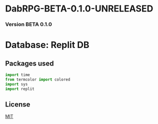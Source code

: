 # DabRPG-BETA-0.1.0-UNRELEASED

### Version BETA 0.1.0
# Database: Replit DB
## Packages used 

```python
import time
from termcolor import colored
import sys
import replit
```

## License
[MIT](https://choosealicense.com/licenses/mit/)





















